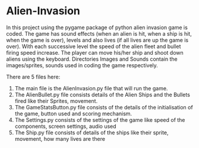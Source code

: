# Alien-Invasion

In this project using the pygame package of python alien invasion game is coded.
The game has sound effects (when an alien is hit, when a ship is hit, when the game is over), levels and also lives (if all lives are up the game is over).
With each successive level the speed of the alien fleet and bullet firing speed increase. The player can move his/her ship and shoot down aliens using the keyboard.
Directories Images and Sounds contain the images/sprites, sounds used in coding the game respectively.

There are 5 files here:
1. The main file is the AlienInvasion.py file that will run the game.
2. The AlienBullet.py file consists details of the Alien Ships and the Bullets fired like their Sprites, movement.
3. The GameStatsButton.py file consists of the details of the initialisation of the game, button used and scoring mechanism.
4. The Settings.py consists of the settings of the game like speed of the components, screen settings, audio used
5. The Ship.py file consists of details of the ships like their sprite, movement, how many lives are there
